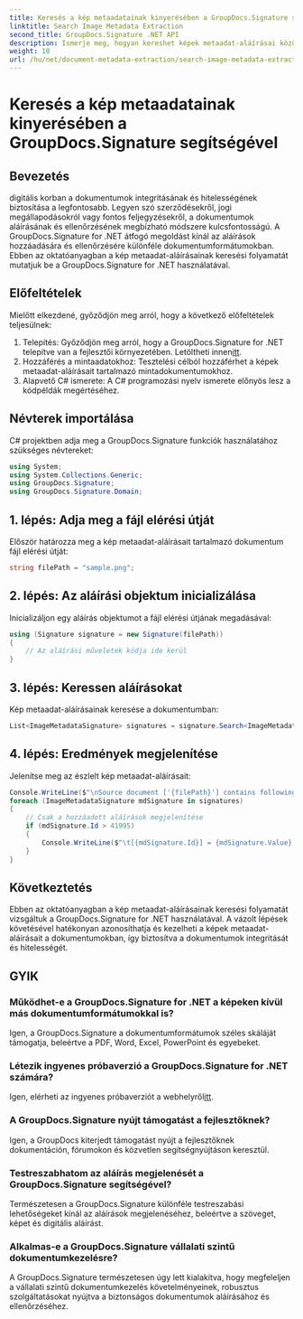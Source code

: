```yaml
---
title: Keresés a kép metaadatainak kinyerésében a GroupDocs.Signature segítségével
linktitle: Search Image Metadata Extraction
second_title: GroupDocs.Signature .NET API
description: Ismerje meg, hogyan kereshet képek metaadat-aláírásai között dokumentumokban a GroupDocs.Signature for .NET segítségével. Fokozatmentesen fokozza a dokumentumok integritását és hitelességét.
weight: 10
url: /hu/net/document-metadata-extraction/search-image-metadata-extraction/
---
```


# Keresés a kép metaadatainak kinyerésében a GroupDocs.Signature segítségével

## Bevezetés
digitális korban a dokumentumok integritásának és hitelességének biztosítása a legfontosabb. Legyen szó szerződésekről, jogi megállapodásokról vagy fontos feljegyzésekről, a dokumentumok aláírásának és ellenőrzésének megbízható módszere kulcsfontosságú. A GroupDocs.Signature for .NET átfogó megoldást kínál az aláírások hozzáadására és ellenőrzésére különféle dokumentumformátumokban. Ebben az oktatóanyagban a kép metaadat-aláírásainak keresési folyamatát mutatjuk be a GroupDocs.Signature for .NET használatával. 
## Előfeltételek
Mielőtt elkezdené, győződjön meg arról, hogy a következő előfeltételek teljesülnek:
1.  Telepítés: Győződjön meg arról, hogy a GroupDocs.Signature for .NET telepítve van a fejlesztői környezetében. Letöltheti innen[itt](https://releases.groupdocs.com/signature/net/).
2. Hozzáférés a mintaadatokhoz: Tesztelési célból hozzáférhet a képek metaadat-aláírásait tartalmazó mintadokumentumokhoz.
3. Alapvető C# ismerete: A C# programozási nyelv ismerete előnyös lesz a kódpéldák megértéséhez.

## Névterek importálása
C# projektben adja meg a GroupDocs.Signature funkciók használatához szükséges névtereket:
```csharp
using System;
using System.Collections.Generic;
using GroupDocs.Signature;
using GroupDocs.Signature.Domain;
```
## 1. lépés: Adja meg a fájl elérési útját
Először határozza meg a kép metaadat-aláírásait tartalmazó dokumentum fájl elérési útját:
```csharp
string filePath = "sample.png";
```
## 2. lépés: Az aláírási objektum inicializálása
Inicializáljon egy aláírás objektumot a fájl elérési útjának megadásával:
```csharp
using (Signature signature = new Signature(filePath))
{
    // Az aláírási műveletek kódja ide kerül
}
```
## 3. lépés: Keressen aláírásokat
Kép metaadat-aláírásainak keresése a dokumentumban:
```csharp
List<ImageMetadataSignature> signatures = signature.Search<ImageMetadataSignature>(SignatureType.Metadata);
```
## 4. lépés: Eredmények megjelenítése
Jelenítse meg az észlelt kép metaadat-aláírásait:
```csharp
Console.WriteLine($"\nSource document ['{filePath}'] contains following signatures.");
foreach (ImageMetadataSignature mdSignature in signatures)
{
    // Csak a hozzáadott aláírások megjelenítése
    if (mdSignature.Id > 41995)
    {
        Console.WriteLine($"\t[{mdSignature.Id}] = {mdSignature.Value} ({mdSignature.Type})");
    }
}
```

## Következtetés
Ebben az oktatóanyagban a kép metaadat-aláírásainak keresési folyamatát vizsgáltuk a GroupDocs.Signature for .NET használatával. A vázolt lépések követésével hatékonyan azonosíthatja és kezelheti a képek metaadat-aláírásait a dokumentumokban, így biztosítva a dokumentumok integritását és hitelességét.
## GYIK
### Működhet-e a GroupDocs.Signature for .NET a képeken kívül más dokumentumformátumokkal is?
Igen, a GroupDocs.Signature a dokumentumformátumok széles skáláját támogatja, beleértve a PDF, Word, Excel, PowerPoint és egyebeket.
### Létezik ingyenes próbaverzió a GroupDocs.Signature for .NET számára?
Igen, elérheti az ingyenes próbaverziót a webhelyről[itt](https://releases.groupdocs.com/).
### A GroupDocs.Signature nyújt támogatást a fejlesztőknek?
Igen, a GroupDocs kiterjedt támogatást nyújt a fejlesztőknek dokumentáción, fórumokon és közvetlen segítségnyújtáson keresztül.
### Testreszabhatom az aláírás megjelenését a GroupDocs.Signature segítségével?
Természetesen a GroupDocs.Signature különféle testreszabási lehetőségeket kínál az aláírások megjelenéséhez, beleértve a szöveget, képet és digitális aláírást.
### Alkalmas-e a GroupDocs.Signature vállalati szintű dokumentumkezelésre?
A GroupDocs.Signature természetesen úgy lett kialakítva, hogy megfeleljen a vállalati szintű dokumentumkezelés követelményeinek, robusztus szolgáltatásokat nyújtva a biztonságos dokumentumok aláírásához és ellenőrzéséhez.